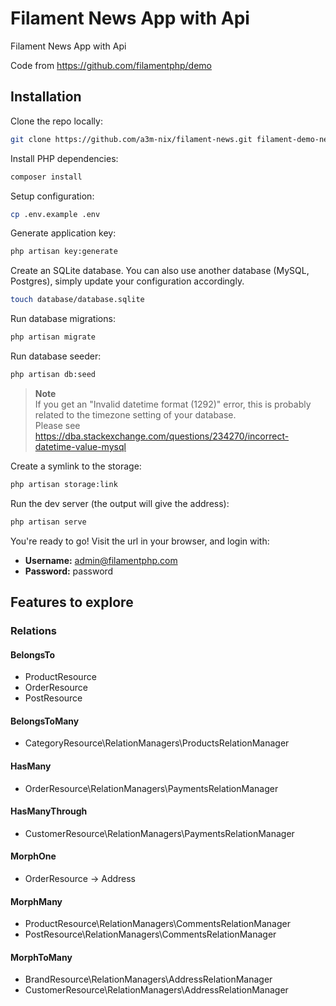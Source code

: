 # Filament News App with Api

Filament News App with Api

Code from https://github.com/filamentphp/demo

## Installation

Clone the repo locally:

```sh
git clone https://github.com/a3m-nix/filament-news.git filament-demo-news && cd filament-demo-news
```

Install PHP dependencies:

```sh
composer install
```

Setup configuration:

```sh
cp .env.example .env
```

Generate application key:

```sh
php artisan key:generate
```

Create an SQLite database. You can also use another database (MySQL, Postgres), simply update your configuration accordingly.

```sh
touch database/database.sqlite
```

Run database migrations:

```sh
php artisan migrate
```

Run database seeder:

```sh
php artisan db:seed
```

> **Note**  
> If you get an "Invalid datetime format (1292)" error, this is probably related to the timezone setting of your database.  
> Please see https://dba.stackexchange.com/questions/234270/incorrect-datetime-value-mysql

Create a symlink to the storage:

```sh
php artisan storage:link
```

Run the dev server (the output will give the address):

```sh
php artisan serve
```

You're ready to go! Visit the url in your browser, and login with:

-   **Username:** admin@filamentphp.com
-   **Password:** password

## Features to explore

### Relations

#### BelongsTo

-   ProductResource
-   OrderResource
-   PostResource

#### BelongsToMany

-   CategoryResource\RelationManagers\ProductsRelationManager

#### HasMany

-   OrderResource\RelationManagers\PaymentsRelationManager

#### HasManyThrough

-   CustomerResource\RelationManagers\PaymentsRelationManager

#### MorphOne

-   OrderResource -> Address

#### MorphMany

-   ProductResource\RelationManagers\CommentsRelationManager
-   PostResource\RelationManagers\CommentsRelationManager

#### MorphToMany

-   BrandResource\RelationManagers\AddressRelationManager
-   CustomerResource\RelationManagers\AddressRelationManager
